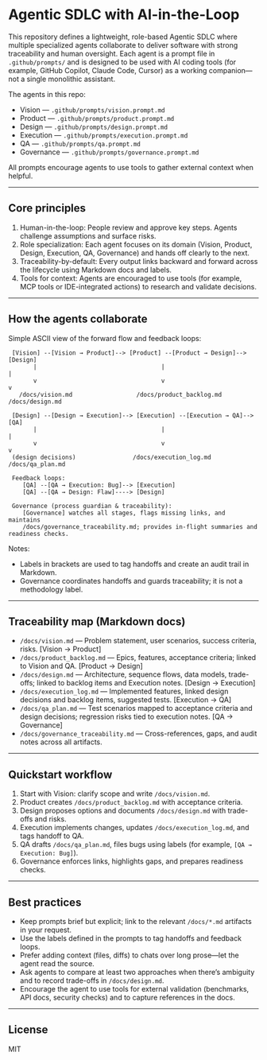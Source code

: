 # Agentic SDLC with AI-in-the-Loop

This repository defines a lightweight, role-based Agentic SDLC where multiple specialized agents collaborate to deliver software with strong traceability and human oversight. Each agent is a prompt file in `.github/prompts/` and is designed to be used with AI coding tools (for example, GitHub Copilot, Claude Code, Cursor) as a working companion—not a single monolithic assistant.

The agents in this repo:
- Vision — `.github/prompts/vision.prompt.md`
- Product — `.github/prompts/product.prompt.md`
- Design — `.github/prompts/design.prompt.md`
- Execution — `.github/prompts/execution.prompt.md`
- QA — `.github/prompts/qa.prompt.md`
- Governance — `.github/prompts/governance.prompt.md`

All prompts encourage agents to use tools to gather external context when helpful.

---

## Core principles

1. Human-in-the-loop: People review and approve key steps. Agents challenge assumptions and surface risks.
2. Role specialization: Each agent focuses on its domain (Vision, Product, Design, Execution, QA, Governance) and hands off clearly to the next.
3. Traceability-by-default: Every output links backward and forward across the lifecycle using Markdown docs and labels.
4. Tools for context: Agents are encouraged to use tools (for example, MCP tools or IDE-integrated actions) to research and validate decisions.

---

## How the agents collaborate

Simple ASCII view of the forward flow and feedback loops:

```
 [Vision] --[Vision → Product]--> [Product] --[Product → Design]--> [Design]
       |                                   |                             |
       v                                   v                             v
   /docs/vision.md                  /docs/product_backlog.md       /docs/design.md

 [Design] --[Design → Execution]--> [Execution] --[Execution → QA]--> [QA]
       |                                   |                             |
       v                                   v                             v
 (design decisions)                /docs/execution_log.md         /docs/qa_plan.md

 Feedback loops:
    [QA] --[QA → Execution: Bug]--> [Execution]
    [QA] --[QA → Design: Flaw]----> [Design]

 Governance (process guardian & traceability):
    [Governance] watches all stages, flags missing links, and maintains
    /docs/governance_traceability.md; provides in-flight summaries and readiness checks.
```

Notes:
- Labels in brackets are used to tag handoffs and create an audit trail in Markdown.
- Governance coordinates handoffs and guards traceability; it is not a methodology label.

---

## Traceability map (Markdown docs)

- `/docs/vision.md` — Problem statement, user scenarios, success criteria, risks. [Vision → Product]
- `/docs/product_backlog.md` — Epics, features, acceptance criteria; linked to Vision and QA. [Product → Design]
- `/docs/design.md` — Architecture, sequence flows, data models, trade-offs; linked to backlog items and Execution notes. [Design → Execution]
- `/docs/execution_log.md` — Implemented features, linked design decisions and backlog items, suggested tests. [Execution → QA]
- `/docs/qa_plan.md` — Test scenarios mapped to acceptance criteria and design decisions; regression risks tied to execution notes. [QA → Governance]
- `/docs/governance_traceability.md` — Cross-references, gaps, and audit notes across all artifacts.

---

## Quickstart workflow

1. Start with Vision: clarify scope and write `/docs/vision.md`.
2. Product creates `/docs/product_backlog.md` with acceptance criteria.
3. Design proposes options and documents `/docs/design.md` with trade-offs and risks.
4. Execution implements changes, updates `/docs/execution_log.md`, and tags handoff to QA.
5. QA drafts `/docs/qa_plan.md`, files bugs using labels (for example, `[QA → Execution: Bug]`).
6. Governance enforces links, highlights gaps, and prepares readiness checks.

---

## Best practices

- Keep prompts brief but explicit; link to the relevant `/docs/*.md` artifacts in your request.
- Use the labels defined in the prompts to tag handoffs and feedback loops.
- Prefer adding context (files, diffs) to chats over long prose—let the agent read the source.
- Ask agents to compare at least two approaches when there’s ambiguity and to record trade-offs in `/docs/design.md`.
- Encourage the agent to use tools for external validation (benchmarks, API docs, security checks) and to capture references in the docs.

---

## License

MIT
